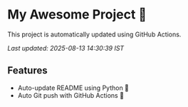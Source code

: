 # My Awesome Project 🚀

This project is automatically updated using GitHub Actions.

_Last updated: 2025-08-13 14:30:39 IST_

## Features
- Auto-update README using Python 🐍
- Auto Git push with GitHub Actions 🤖
